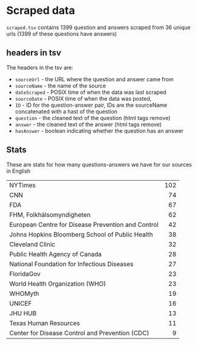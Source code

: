 # Scraped data

`scraped.tsv` contains 1399 question and answers scraped from 36 unique urls (1399 of these questions have answers)

## headers in tsv
The headers in the tsv are:

- `sourceUrl` - the URL where the question and answer came from
- `sourceName` - the name of the source
- `dateScraped` - POSIX time of when the data was last scraped
- `sourceDate` - POSIX time of when the data was posted,
- `ID` - ID for the question-answer pair, IDs are the sourceName concatenated with a hast of the question
- `question` - the cleaned text of the question (html tags remove)
- `answer` - the cleaned text of the answer (html tags remove)
- `hasAnswer` - boolean indicating whether the question has an answer

## Stats

These are stats for how many questions-answers we have for our sources
in English

|                                                    |   |
|:---------------------------------------------------|-------------:|
| NYTimes                                            |          102 |
| CNN                                                |           74 |
| FDA                                                |           67 |
| FHM, Folkhälsomyndigheten                          |           62 |
| European Centre for Disease Prevention and Control |           42 |
| Johns Hopkins Bloomberg School of Public Health    |           38 |
| Cleveland Clinic                                   |           32 |
| Public Health Agency of Canada                     |           28 |
| National Foundation for Infectious Diseases        |           27 |
| FloridaGov                                         |           23 |
| World Health Organization (WHO)                    |           23 |
| WHOMyth                                            |           19 |
| UNICEF                                             |           16 |
| JHU HUB                                            |           13 |
| Texas Human Resources                              |           11 |
| Center for Disease Control and Prevention (CDC)    |            9 |
